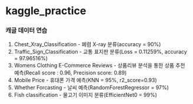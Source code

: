 # kaggle_practice
### 캐글 데이터 연습
1. Chest_Xray_Classification - 폐렴 X-ray 분류(accuracy = 90%)
2. Traffic_Sign_Classification - 교통 표지판 분류(Loss = 0.11259%, accuracy = 97.96516%)
3. Womens Clothing E-Commerce Reviews - 상품리뷰 분석을 통한 상품 추천 예측(Recall score   : 0.96, Precision score: 0.89)
4. Mobile Price - 휴대폰 가격 예측(KNN = 95%, r2_score=0.93)
5. Whether Forcasting - 날씨 예측(RandomForestRegressor = 97%)
6. Fish classification - 물고기 이미지 분류(EfficientNet0 = 99%)
